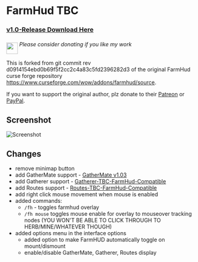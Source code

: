 # FarmHud TBC

### [v1.0-Release Download Here](https://github.com/XiconQoo/FarmHud-TBC/releases/download/v1.0-Release/FarmHud-TBC-v1.0-Release.zip)

###### <a target="_blank" rel="noopener noreferrer" href="https://www.paypal.me/xiconqoo/10"><img src="../readme-media/screenshot/Paypal-Donate.png" height="30" style="margin-top:-30px;position:relative;top:20px;"></a> Please consider donating if you like my work

This is forked from git commit rev d0914154ebd0b69f5f2cc2c4a83c5fd2396282d3 of the original  FarmHud curse forge repository https://www.curseforge.com/wow/addons/farmhud/source.

If you want to support the original author, plz donate to their [Patreon](https://www.patreon.com/bePatron?u=12558524) or [PayPal](https://www.curseforge.com/linkout?remoteUrl=https://www.paypal.com/cgi-bin/webscr?return=https://www.curseforge.com/members/hizuro/projects&cancel_return=https://www.curseforge.com/members/hizuro/projects&item_name=Hizuros+AddOns+on+curseforge&cn=Add+special+instructions+to+the+addon+author()&business=paypal@hizuro.de&bn=PP-DonationsBF:btn_donateCC_LG.gif:NonHosted&lc=US&cmd=_donations&rm=1&no_shipping=1&currency_code=EUR).

## Screenshot

![Screenshot](../readme-media/screenshot/sample.jpg)

## Changes

- remove minimap button
- add GatherMate support - [GatherMate v1.03](https://www.wowace.com/projects/gathermate/files/201533)
- add Gatherer support - [Gatherer-TBC-FarmHud-Compatible](https://github.com/XiconQoo/Gatherer-TBC-FarmHud-Compatible)
- add Routes support - [Routes-TBC-FarmHud-Compatible](https://github.com/XiconQoo/Routes-TBC-FarmHud-Compatible)
- add right click mouse movement when mouse is enabled
- added commands:
    - `/fh` - toggles farmhud overlay
    - `/fh mouse` toggles mouse enable for overlay to mouseover tracking nodes (YOU WON'T BE ABLE TO CLICK THROUGH TO HERB/MINE/WHATEVER THOUGH)
- added options menu in the interface options
    - added option to make FarmHUD automatically toggle on mount/dismount
    - enable/disable GatherMate, Gatherer, Routes display
